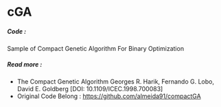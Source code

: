 # cGA
##### Code : 
  Sample of Compact Genetic Algorithm For Binary Optimization 
  
##### Read more : 
 - The Compact Genetic Algorithm Georges R. Harik, Fernando G. Lobo, David E. Goldberg [DOI: 10.1109/ICEC.1998.700083]
 - Original Code Belong : https://github.com/almeida91/compactGA

